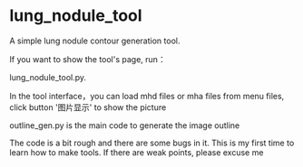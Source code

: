 # lung_nodule_tool
A simple lung nodule contour generation tool.


If you want to show the tool's page, run：
  
  lung_nodule_tool.py.
  
In the tool interface，you can load mhd files or mha files from menu files, click button '图片显示' to show the picture

  outline_gen.py is the main code to generate the image outline

The code is a bit rough and there are some bugs in it. This is my first time to learn how to make tools. If there are weak points, please excuse me
